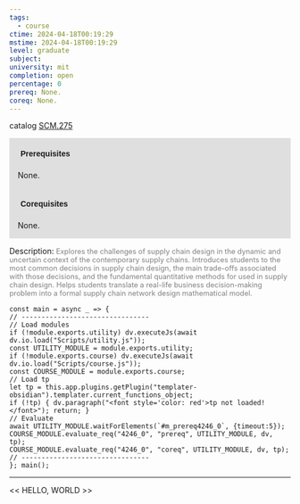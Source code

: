 ```yaml
---
tags:
  - course
ctime: 2024-04-18T00:19:29
mstime: 2024-04-18T00:19:29
level: graduate
subject: 
university: mit
completion: open
percentage: 0
prereq: None.
coreq: None.
---
```


catalog [SCM.275](http://student.mit.edu/catalog/mSCMa.html#SCM.275)

<span style="display: block; padding: 15px; background-color: rgb(100, 100, 100, 0.2);"><font id="m_prereq4246_0" style="display: block; font-family: Arial, sans-serif; font-weight: bold; padding: 5px">Prerequisites</font><br><span id="prereq4246_0">None.</span></span>
<span style="display: block; padding: 15px; background-color: rgb(100, 100, 100, 0.2);"><font id="m_coreq4246_0" style="display: block; font-family: Arial, sans-serif; font-weight: bold; padding: 5px">Corequisites</font><br><span id="coreq4246_0">None.</span></span>

<font style="">Description:</font>
<font style="color: grey; font-size: 0.8rem;">Explores the challenges of supply chain design in the dynamic and uncertain context of the contemporary supply chains. Introduces students to the most common decisions in supply chain design, the main trade-offs associated with those decisions, and the fundamental quantitative methods for used in supply chain design. Helps students translate a real-life business decision-making problem into a formal supply chain network design mathematical model.</font>

```dataviewjs
const main = async _ => {
// --------------------------------
// Load modules
if (!module.exports.utility) dv.executeJs(await dv.io.load("Scripts/utility.js"));
const UTILITY_MODULE = module.exports.utility;
if (!module.exports.course) dv.executeJs(await dv.io.load("Scripts/course.js"));
const COURSE_MODULE = module.exports.course;
// Load tp
let tp = this.app.plugins.getPlugin("templater-obsidian").templater.current_functions_object;
if (!tp) { dv.paragraph("<font style='color: red'>tp not loaded!</font>"); return; }
// Evaluate
await UTILITY_MODULE.waitForElements(`#m_prereq4246_0`, {timeout:5});
COURSE_MODULE.evaluate_req("4246_0", "prereq", UTILITY_MODULE, dv, tp);
COURSE_MODULE.evaluate_req("4246_0", "coreq", UTILITY_MODULE, dv, tp);
// --------------------------------
}; main();
```

---

<< HELLO, WORLD >>
